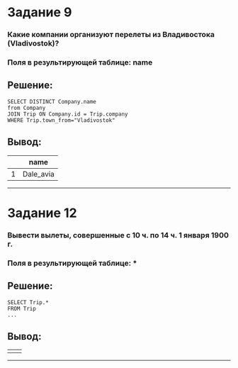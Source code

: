 # Задание 9
### Какие компании организуют перелеты из Владивостока (Vladivostok)?
### Поля в результирующей таблице: name
## Решение:
```
SELECT DISTINCT Company.name
from Company
JOIN Trip ON Company.id = Trip.company
WHERE Trip.town_from="Vladivostok"
```
## Вывод:
|   | name      |
|---|-----------|
| 1 | Dale_avia |
---
# Задание 12
### Вывести вылеты, совершенные с 10 ч. по 14 ч. 1 января 1900 г.
### Поля в результирующей таблице: *
## Решение:
```
SELECT Trip.*
FROM Trip
...
```
## Вывод:
|   |       |
|---|-----------|
|  |  |
---

